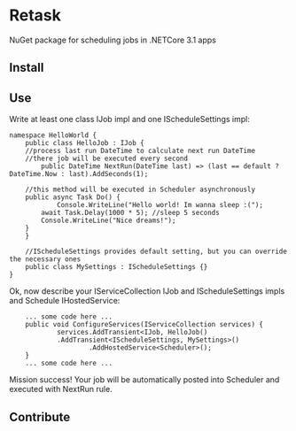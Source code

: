 # Retask
NuGet package for scheduling jobs in .NETCore 3.1 apps

## Install

## Use
Write at least one class IJob impl and one IScheduleSettings impl:
```CSharp
namespace HelloWorld {
    public class HelloJob : IJob {
	//process last run DateTime to calculate next run DateTime
	//there job will be executed every second
        public DateTime NextRun(DateTime last) => (last == default ? DateTime.Now : last).AddSeconds(1);

	//this method will be executed in Scheduler asynchronously
	public async Task Do() {
            Console.WriteLine("Hello world! Im wanna sleep :(");
	    await Task.Delay(1000 * 5); //sleep 5 seconds
	    Console.WriteLine("Nice dreams!");
	}
    }

    //IScheduleSettings provides default setting, but you can override the necessary ones
    public class MySettings : IScheduleSettings {}
}
```
Ok, now describe your IServiceCollection IJob and IScheduleSettings impls and Schedule IHostedService:
```CSharp
 	... some code here ...
	public void ConfigureServices(IServiceCollection services) {
    	    services.AddTransient<IJob, HelloJob()
		    .AddTransient<IScheduleSettings, MySettings>()
                    .AddHostedService<Scheduler>();
	}
	... some code here ...
```
Mission success! Your job will be automatically posted into Scheduler and executed with NextRun rule.

## Contribute
